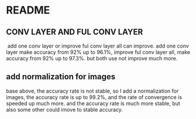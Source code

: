 # README
## CONV LAYER AND FUL CONV LAYER
 add one conv layer or improve ful conv layer all can improve. 
 add one conv layer make accuracy from 92% up to 96.1%, 
 improve ful conv layer all,  make accuracy from 92% up to 97.3%.
 but both use not improve much more.
 ## add normalization for images 
 base above, the accuracy rate is not stable, so I add a normalization for images, the accuracy rate is up to 99.2%, and the rate of convergence is speeded up much more. and the accuracy rate is much more stable, but also some other could imove to stable accuracy.

